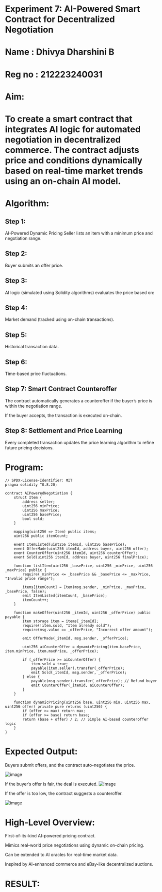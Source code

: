 # Experiment 7: AI-Powered Smart Contract for Decentralized Negotiation
# Name : Dhivya Dharshini B
# Reg no : 212223240031
# Aim:
# To create a smart contract that integrates AI logic for automated negotiation in decentralized commerce. The contract adjusts price and conditions dynamically based on real-time market trends using an on-chain AI model.

# Algorithm:
## Step 1:
AI-Powered Dynamic Pricing
Seller lists an item with a minimum price and negotiation range.

## Step 2: 
Buyer submits an offer price.

## Step 3:
AI logic (simulated using Solidity algorithms) evaluates the price based on:

## Step 4: 
Market demand (tracked using on-chain transactions).

## Step 5:  
Historical transaction data.
## Step 6:

Time-based price fluctuations.


## Step 7: Smart Contract Counteroffer
The contract automatically generates a counteroffer if the buyer’s price is within the negotiation range.


If the buyer accepts, the transaction is executed on-chain.


## Step 8: Settlement and Price Learning
Every completed transaction updates the price learning algorithm to refine future pricing decisions.



# Program:
```
// SPDX-License-Identifier: MIT
pragma solidity ^0.8.20;

contract AIPoweredNegotiation {
    struct Item {
        address seller;
        uint256 minPrice;
        uint256 maxPrice;
        uint256 basePrice;
        bool sold;
    }

    mapping(uint256 => Item) public items;
    uint256 public itemCount;

    event ItemListed(uint256 itemId, uint256 basePrice);
    event OfferMade(uint256 itemId, address buyer, uint256 offer);
    event CounterOffer(uint256 itemId, uint256 counterOffer);
    event Sold(uint256 itemId, address buyer, uint256 finalPrice);

    function listItem(uint256 _basePrice, uint256 _minPrice, uint256 _maxPrice) public {
        require(_minPrice <= _basePrice && _basePrice <= _maxPrice, "Invalid price range");
        
        items[itemCount] = Item(msg.sender, _minPrice, _maxPrice, _basePrice, false);
        emit ItemListed(itemCount, _basePrice);
        itemCount++;
    }

    function makeOffer(uint256 _itemId, uint256 _offerPrice) public payable {
        Item storage item = items[_itemId];
        require(!item.sold, "Item already sold");
        require(msg.value == _offerPrice, "Incorrect offer amount");

        emit OfferMade(_itemId, msg.sender, _offerPrice);

        uint256 aiCounterOffer = dynamicPricing(item.basePrice, item.minPrice, item.maxPrice, _offerPrice);

        if (_offerPrice >= aiCounterOffer) {
            item.sold = true;
            payable(item.seller).transfer(_offerPrice);
            emit Sold(_itemId, msg.sender, _offerPrice);
        } else {
            payable(msg.sender).transfer(_offerPrice); // Refund buyer
            emit CounterOffer(_itemId, aiCounterOffer);
        }
    }

    function dynamicPricing(uint256 base, uint256 min, uint256 max, uint256 offer) private pure returns (uint256) {
        if (offer >= max) return max;
        if (offer >= base) return base;
        return (base + offer) / 2; // Simple AI-based counteroffer logic
    }
}
```

# Expected Output:
Buyers submit offers, and the contract auto-negotiates the price.

![image](https://github.com/user-attachments/assets/620f6491-7f2f-4798-91f5-b45d3a54dffd)

If the buyer’s offer is fair, the deal is executed.
![image](https://github.com/user-attachments/assets/1e43896c-1a21-4893-afc9-93f46f8f7667)

If the offer is too low, the contract suggests a counteroffer.


![image](https://github.com/user-attachments/assets/d03d4689-7577-4682-9bee-70f52b8b2722)


# High-Level Overview:
First-of-its-kind AI-powered pricing contract.


Mimics real-world price negotiations using dynamic on-chain pricing.


Can be extended to AI oracles for real-time market data.


Inspired by AI-enhanced commerce and eBay-like decentralized auctions.

# RESULT:


